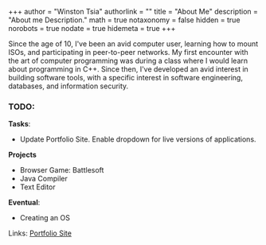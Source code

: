+++
author = "Winston Tsia"
authorlink = ""
title = "About Me"
description = "About me Description."
math = true
notaxonomy = false
hidden = true
norobots = true
nodate = true
hidemeta = true
+++

Since the age of 10, I've been an avid computer user, learning how to mount ISOs, and participating in peer-to-peer networks. My first encounter with the art of computer programming was during a class where I would learn about programming in C++. Since then, I've developed an avid interest in building software tools, with a specific interest in software engineering, databases, and information security. 

<div data-iframe-width="150" data-iframe-height="270" data-share-badge-id="f10bc5c3-bb6e-4b1c-b976-d94037d41fe9" data-share-badge-host="https://www.credly.com"></div><script type="text/javascript" async src="//cdn.credly.com/assets/utilities/embed.js"></script>

### TODO: 

**Tasks**:
- Update Portfolio Site. Enable dropdown for live versions of applications.

**Projects**
- Browser Game: Battlesoft
- Java Compiler
- Text Editor

**Eventual**:
- Creating an OS

Links:
[Portfolio Site](https://wtsia.github.io/Portfolio-Website/)